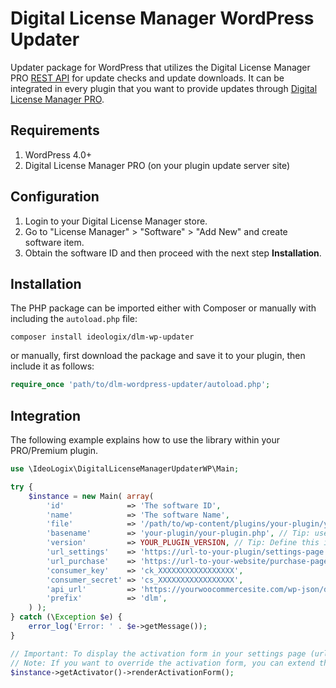 # Digital License Manager WordPress Updater

Updater package for WordPress that utilizes the Digital License Manager PRO [REST API](https://docs.codeverve.com/digital-license-manager/rest-api/) for update checks and update downloads. It can be integrated in every plugin that you want to provide updates through [Digital License Manager PRO](https://codeverve.com/product/digital-license-manager-pro/).

## Requirements

1. WordPress 4.0+
2. Digital License Manager PRO (on your plugin update server site)

## Configuration

1. Login to your Digital License Manager store.
2. Go to "License Manager" > "Software" > "Add New" and create software item.
3. Obtain the software ID and then proceed with the next step **Installation**.

## Installation

The PHP package can be imported either with Composer or manually with including the `autoload.php` file:

```shell
composer install ideologix/dlm-wp-updater
```

or manually, first download the package and save it to your plugin, then include it as follows:

```php
require_once 'path/to/dlm-wordpress-updater/autoload.php';
```

## Integration

The following example explains how to use the library within your PRO/Premium plugin.

```php
use \IdeoLogix\DigitalLicenseManagerUpdaterWP\Main;

try {
    $instance = new Main( array(
        'id'              => 'The software ID',
        'name'            => 'The software Name',
        'file'            => '/path/to/wp-content/plugins/your-plugin/your-plugin.php', // Tip: use __FILE__ to define it in your-plugin.php
        'basename'        => 'your-plugin/your-plugin.php', // Tip: use plugin_basename( __FILE__ ) in your-plugin.php
        'version'         => YOUR_PLUGIN_VERSION, // Tip: Define this in your-plugin.php file and increment with every release.
        'url_settings'    => 'https://url-to-your-plugin/settings-page',
        'url_purchase'    => 'https://url-to-your-website/purchase-page',
        'consumer_key'    => 'ck_XXXXXXXXXXXXXXXXX',
        'consumer_secret' => 'cs_XXXXXXXXXXXXXXXXX',
        'api_url'         => 'https://yourwoocommercesite.com/wp-json/dlm/v1/',
        'prefix'          => 'dlm',
    ) );
} catch (\Exception $e) {
    error_log('Error: ' . $e->getMessage());
}

// Important: To display the activation form in your settings page (url_settings), use the renderActivationForm() method like bellow.
// Note: If you want to override the activation form, you can extend the Activator class with your own class and override the renderActivationForm() method.
$instance->getActivator()->renderActivationForm();
```
